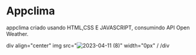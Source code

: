 # Appclima
appclima criado usando HTML,CSS E JAVASCRIPT, consumindo API Open Weather.

div align="center"
img src="![2023-04-11 (8)](https://user-images.githubusercontent.com/115994430/231265466-afd771b8-f4e5-457f-bd38-b35af2f5b6ed.png)" width="0px" /
/div
